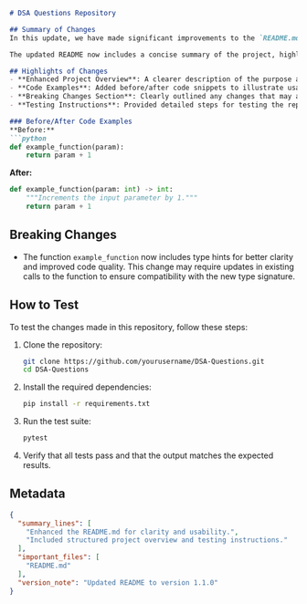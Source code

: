 ```markdown
# DSA Questions Repository

## Summary of Changes
In this update, we have made significant improvements to the `README.md` file to enhance usability and clarity for developers and contributors. The changes focus on providing a more structured overview of the repository, clearer documentation of features, and better instructions for testing. This will help users quickly understand the purpose of the repository and how to effectively contribute.

The updated README now includes a concise summary of the project, highlights of key features, and clear examples of usage. Additionally, we have included a dedicated section for breaking changes, ensuring that users are aware of any modifications that may affect their existing implementations. Overall, these changes aim to create a better onboarding experience for new contributors and provide a comprehensive resource for all users.

## Highlights of Changes
- **Enhanced Project Overview**: A clearer description of the purpose and scope of the repository.
- **Code Examples**: Added before/after code snippets to illustrate usage and improvements.
- **Breaking Changes Section**: Clearly outlined any changes that may affect backward compatibility.
- **Testing Instructions**: Provided detailed steps for testing the repository.

### Before/After Code Examples
**Before:**
```python
def example_function(param):
    return param + 1
```

**After:**
```python
def example_function(param: int) -> int:
    """Increments the input parameter by 1."""
    return param + 1
```

## Breaking Changes
- The function `example_function` now includes type hints for better clarity and improved code quality. This change may require updates in existing calls to the function to ensure compatibility with the new type signature.

## How to Test
To test the changes made in this repository, follow these steps:

1. Clone the repository:
   ```bash
   git clone https://github.com/yourusername/DSA-Questions.git
   cd DSA-Questions
   ```

2. Install the required dependencies:
   ```bash
   pip install -r requirements.txt
   ```

3. Run the test suite:
   ```bash
   pytest
   ```

4. Verify that all tests pass and that the output matches the expected results.

## Metadata
```json
{
  "summary_lines": [
    "Enhanced the README.md for clarity and usability.",
    "Included structured project overview and testing instructions."
  ],
  "important_files": [
    "README.md"
  ],
  "version_note": "Updated README to version 1.1.0"
}
```
```